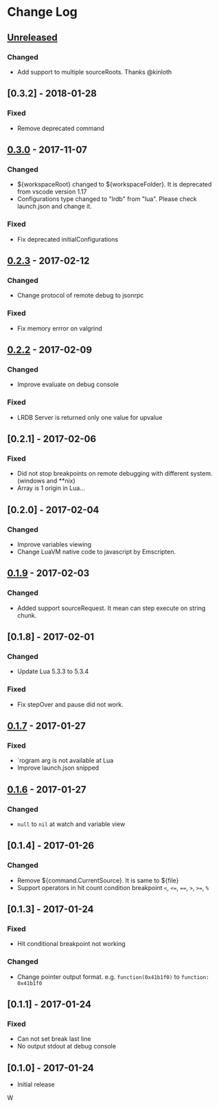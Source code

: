 # Change Log


## [Unreleased]
### Changed
- Add support to multiple sourceRoots. Thanks @kinloth

## [0.3.2] - 2018-01-28
### Fixed
- Remove deprecated command

## [0.3.0] - 2017-11-07
### Changed
- ${workspaceRoot} changed to ${workspaceFolder}. It is deprecated from vscode version 1.17
-  Configurations type changed to "lrdb" from "lua". Please check launch.json and change it.
### Fixed
- Fix deprecated initialConfigurations

## [0.2.3] - 2017-02-12
### Changed
- Change protocol of remote debug to jsonrpc
### Fixed
- Fix memory errror on valgrind

## [0.2.2] - 2017-02-09
### Changed
- Improve evaluate on debug console
### Fixed
- LRDB Server is returned only one value for upvalue

## [0.2.1] - 2017-02-06
### Fixed
- Did not stop breakpoints on remote debugging with different system. (windows and **nix)
- Array is 1 origin in Lua...

## [0.2.0] - 2017-02-04
### Changed
- Improve variables viewing
- Change LuaVM native code to javascript by Emscripten.
## [0.1.9] - 2017-02-03
### Changed
- Added support sourceRequest. It mean can step execute on string chunk.

## [0.1.8] - 2017-02-01
### Changed
- Update Lua 5.3.3 to 5.3.4
### Fixed
- Fix stepOver and pause did not work.

## [0.1.7] - 2017-01-27
### Fixed
- `rogram arg is not available at Lua
- Improve launch.json snipped

## [0.1.6] - 2017-01-27
### Changed
- ``null`` to ``nil`` at watch and variable view

## [0.1.4] - 2017-01-26
### Changed
- Remove ${command.CurrentSource}. It is same to ${file}
- Support operators in hit count condition breakpoint ``<``, ``<=``, ``==``, ``>``, ``>=``, ``%``

## [0.1.3] - 2017-01-24
### Fixed
- Hit conditional breakpoint not working
### Changed
- Change pointer output format. e.g. ``function(0x41b1f0)`` to ``function: 0x41b1f0``

## [0.1.1] - 2017-01-24
### Fixed
- Can not set break last line
- No output stdout at debug console

## [0.1.0] - 2017-01-24
- Initial release

[Unreleased]: https://github.com/satoren/LRDB/compare/v0.3.0...HEAD
[0.3.0]: https://github.com/satoren/LRDB/compare/v0.2.3...v0.3.0
[0.2.3]: https://github.com/satoren/LRDB/compare/v0.2.2...v0.2.3
[0.2.2]: https://github.com/satoren/LRDB/compare/v0.2.0...v0.2.2
[0.1.9]: https://github.com/satoren/LRDB/compare/v0.1.9...v0.2.0
[0.1.9]: https://github.com/satoren/LRDB/compare/0.1.7...v0.1.9
[0.1.7]: https://github.com/satoren/LRDB/compare/0.1.6...0.1.7
[0.1.6]: https://github.com/satoren/LRDB/compare/0.1.4...0.1.6
W
